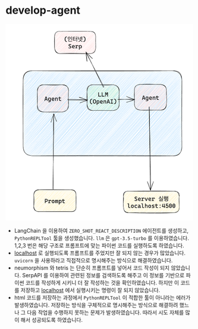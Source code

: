 # develop-agent

<img width="700" alt="" src="./img/architecture.png">

- LangChain 을 이용하여 `ZERO_SHOT_REACT_DESCRIPTION`  에이전트를 생성하고, `PythonREPLTool` 툴을 생성했습니다. `llm` 은  `gpt-3.5-turbo` 를 이용하였습니다. 1,2,3 번은 해당 구조로 프롬프트에 맞는 파이썬 코드를 실행하도록 하였습니다.
- [localhost](http://localhost) 로 실행되도록 프롬프트를 주었지만 잘 되지 않는 경우가 많았습니다. `uvicorn` 을 사용하라고 직접적으로 명시해주는 방식으로 해결하였습니다.
- neumorphism 와 tetris 는 단순히 프롬프트를 넣어서 코드 작성이 되지 않았습니다. SerpAPI 를 이용하여 관련된 정보를 검색하도록 해주고 이 정보를 기반으로 파이썬 코드를 작성하게 시키니 더 잘 작성하는 것을 확인하였습니다. 하지만 이 코드를 저장하고 [localhost](http://localhost) 에서 실행시키는 명령이 잘 되지 않았습니다.
- html 코드를 저장하는 과정에서 `PythonREPLTool` 이 적합한 툴이 아니라는 에러가 발생하였습니다. 저장하는 방식을 구체적으로 명시해주는 방식으로 해결하려 했느나 그 다음 작업을 수행하지 못하는 문제가 발생하였습니다. 따라서 시도 자체를 많이 해서 성공되도록 하였습니다.